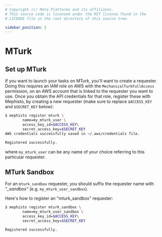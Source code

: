 ```yaml
---
# Copyright (c) Meta Platforms and its affiliates.
# This source code is licensed under the MIT license found in the
# LICENSE file in the root directory of this source tree.

sidebar_position: 2
---
```


# MTurk

## Set up MTurk

If you want to  launch your tasks on MTurk, you'll want to create a requester.
Doing this requires an IAM role on AWS with the `MechanicalTurkFullAccess` permission, on an AWS account that is linked to the requester you want to use.
Once you obtain the API credentials for that role, register these with Mephisto, by creating a new requester (make sure to replace `$ACCESS_KEY` and `$SECRET_KEY` below):

```bash
$ mephisto register mturk \
        name=my_mturk_user \
        access_key_id=$ACCESS_KEY\
        secret_access_key=$SECRET_KEY
AWS credentials successfully saved in ~/.aws/credentials file.

Registered successfully.
```

where `my_mturk_user` can be any name of your choice referring to this particular requester.

## MTurk Sandbox

For an `mturk_sandbox` requester, you should suffix the requester name with *"_sandbox"* (e.g. `my_mturk_user_sandbox`).

Here's how to register an "mturk_sandbox" requester:

```bash
$ mephisto register mturk_sandbox \
        name=my_mturk_user_sandbox \
        access_key_id=$ACCESS_KEY\
        secret_access_key=$SECRET_KEY

Registered successfully.
```
